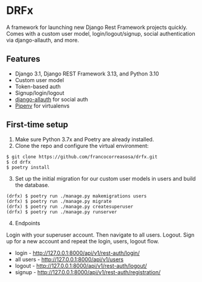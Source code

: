 # DRFx

A framework for launching new Django Rest Framework projects quickly. Comes with a custom user model, login/logout/signup, social authentication via django-allauth, and more.

## Features

- Django 3.1, Django REST Framework 3.13, and Python 3.10
- Custom user model
- Token-based auth
- Signup/login/logout
- [django-allauth](https://github.com/pennersr/django-allauth) for social auth
- [Pipenv](https://python-poetry.org/) for virtualenvs

## First-time setup

1.  Make sure Python 3.7x and Poetry are already installed.
2.  Clone the repo and configure the virtual environment:

```
$ git clone https://github.com/francocorreasosa/drfx.git
$ cd drfx
$ poetry install
```

3.  Set up the initial migration for our custom user models in users and build the database.

```
(drfx) $ poetry run ./manage.py makemigrations users
(drfx) $ poetry run ./manage.py migrate
(drfx) $ poetry run ./manage.py createsuperuser
(drfx) $ poetry run ./manage.py runserver
```

4.  Endpoints

Login with your superuser account. Then navigate to all users. Logout. Sign up for a new account and repeat the login, users, logout flow.

- login - http://127.0.0.1:8000/api/v1/rest-auth/login/
- all users - http://127.0.0.1:8000/api/v1/users
- logout - http://127.0.0.1:8000/api/v1/rest-auth/logout/
- signup - http://127.0.0.1:8000/api/v1/rest-auth/registration/
